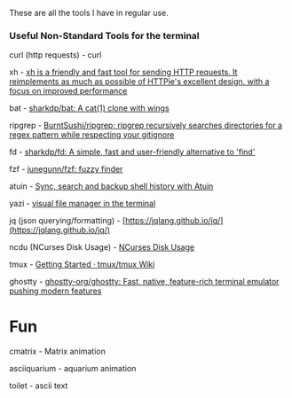 These are all the tools I have in regular use.

### Useful Non-Standard Tools for the terminal

curl (http requests) - curl 

xh - [xh is a friendly and fast tool for sending HTTP requests. It reimplements as much as possible of HTTPie's excellent design, with a focus on improved performance](https://github.com/ducaale/xh)

bat - [sharkdp/bat: A cat(1) clone with wings](https://github.com/sharkdp/bat)

ripgrep - [BurntSushi/ripgrep: ripgrep recursively searches directories for a regex pattern while respecting your gitignore](https://github.com/BurntSushi/ripgrep)

fd - [sharkdp/fd: A simple, fast and user-friendly alternative to 'find'](https://github.com/sharkdp/fd) 

fzf - [junegunn/fzf: fuzzy finder](https://github.com/junegunn/fzf) 

atuin - [Sync, search and backup shell history with Atuin](https://atuin.sh/)

yazi - [visual file manager in the terminal](https://github.com/sxyazi/yazi)

jq (json querying/formatting) - [https://jqlang.github.io/jq/](https://jqlang.github.io/jq/) 

ncdu (NCurses Disk Usage) - [NCurses Disk Usage](https://dev.yorhel.nl/ncdu)

tmux - [Getting Started · tmux/tmux Wiki](https://github.com/tmux/tmux/wiki)

ghostty - [ghostty-org/ghostty: Fast, native, feature-rich terminal emulator pushing modern features](https://github.com/ghostty-org/ghostty)

# Fun

cmatrix - Matrix animation

asciiquarium - aquarium animation

toilet - ascii text

